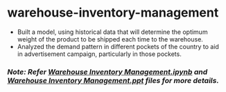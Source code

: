 # warehouse-inventory-management

* Built a model, using historical data that will determine the optimum weight of the product to be shipped each time to the warehouse.
* Analyzed the demand pattern in different pockets of the country to aid in advertisement campaign, particularly in those pockets.

### *Note: Refer [Warehouse Inventory Management.ipynb](https://github.com/kothavadekunal/warehouse-inventory-management/blob/main/Warehouse%20Stock%20Management.ipynb) and [Warehouse Inventory Management.ppt](https://github.com/kothavadekunal/warehouse-inventory-management) files for more details.*

